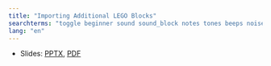 ```yaml
---
title: "Importing Additional LEGO Blocks"
searchterms: "toggle beginner sound sound_block notes tones beeps noises rsf importing_additional_lego_blocks"
lang: "en"
---
```

 <ul>
 <li class="ng-binding">Slides:
 <a href="translations/en-us/beginner/ImportingBlocks.pptx">PPTX</a>,
 <a href="translations/en-us/beginner/ImportingBlocks.pdf">PDF</a>
 </li>
 </ul>
